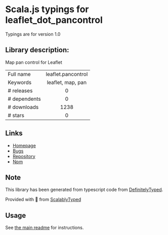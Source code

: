 
# Scala.js typings for leaflet_dot_pancontrol

Typings are for version 1.0

## Library description:
Map pan control for Leaflet

|                    |                 |
| ------------------ | :-------------: |
| Full name          | leaflet.pancontrol |
| Keywords           | leaflet, map, pan |
| # releases         | 0 |
| # dependents       | 0 |
| # downloads        | 1238 |
| # stars            | 0 |

## Links
- [Homepage](https://github.com/kartena/Leaflet.Pancontrol#readme)
- [Bugs](https://github.com/kartena/Leaflet.Pancontrol/issues)
- [Repository](https://github.com/kartena/Leaflet.Pancontrol)
- [Npm](https://www.npmjs.com/package/leaflet.pancontrol)
    


## Note
This library has been generated from typescript code from [DefinitelyTyped](https://definitelytyped.org).

Provided with :purple_heart: from [ScalablyTyped](https://github.com/oyvindberg/ScalablyTyped)

## Usage
See [the main readme](../../readme.md) for instructions.



